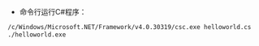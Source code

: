 - 命令行运行C#程序：

```bash
/c/Windows/Microsoft.NET/Framework/v4.0.30319/csc.exe helloworld.cs
./helloworld.exe
```

